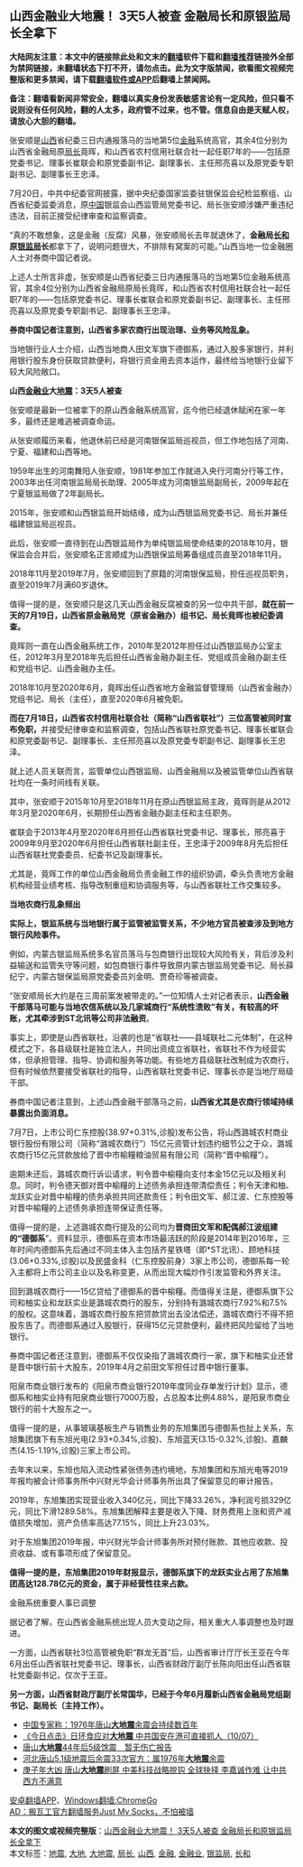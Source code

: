  <h2>山西金融业大地震！ 3天5人被查 金融局长和原银监局长全拿下</h2> <p class="notice"><b>大陆网友注意：本文中的链接除此处和文末的<a href="https://github.com/bannedbook/fanqiang" >翻墙</a>软件下载和<a href="https://github.com/killgcd/justmysocks/blob/master/README.md">翻墙推荐</a>链接外全部为禁网链接，未翻墙状态下打不开，请勿点击。此为文字版禁闻，欲看图文视频完整版和更多禁闻，请下载<a href="https://github.com/bannedbook/fanqiang">翻墙软件或APP</a>后翻墙上禁闻网。</p><p>备注：翻墙看新闻非常安全，翻墙以真实身份发表敏感言论有一定风险，但只看不说则没有任何风险，翻的人太多，政府管不过来，也不管。信息自由是天赋人权，请放心大胆的翻墙。</b></p>  <div class="entry"> <p id="summary">张安顺是<a href="https://www.bannedbook.org/bnews/tag/%e5%b1%b1%e8%a5%bf/" class="st_tag internal_tag" rel="tag" title="标签 山西 下的日志">山西</a>省纪委三日内通报落马的当地第5位<a href="https://www.bannedbook.org/bnews/tag/%E9%87%91%E8%9E%8D/" class="st_tag internal_tag" rel="tag" title="标签 金融 下的日志">金融</a>系统高官，其余4位分别为山西省金融局原<a href="https://www.bannedbook.org/bnews/tag/%E5%B1%80%E9%95%BF/" class="st_tag internal_tag" rel="tag" title="标签 局长 下的日志">局长</a>竟晖，和山西省农村信用社联合社一起任职7年的——包括原党委书记、理事长崔联会和原党委副书记、副理事长、主任邢亮喜以及原党委专职副书记、副理事长王忠泽。</p> <p>7月20日，中共中纪委官网披露，据中央纪委国家监委驻银保监会纪检监察组、山西省纪委监委消息，原<span class='wp_keywordlink_affiliate'><a href="https://www.bannedbook.org/" title="中国" target="_blank">中国</a></span>银监会山西监管局党委书记、局长张安顺涉嫌严重违纪违法，目前正接受纪律审查和监察调查。</p> <p>“真的不敢想象，这是金融（反腐）风暴，张安顺局长去年就退休了，<strong>金融局<a href="https://www.bannedbook.org/bnews/tag/%E9%95%BF%E5%92%8C/" class="st_tag internal_tag" rel="tag" title="标签 长和 下的日志">长和</a>原<a href="https://www.bannedbook.org/bnews/tag/%e9%93%b6%e7%9b%91%e5%b1%80/" class="st_tag internal_tag" rel="tag" title="标签 银监局 下的日志">银监局</a>长</strong>都拿下了，说明问题很大，不排除有窝案的可能。”山西当地一位金融圈人士对券商中国记者说。</p> <p>上述人士所言非虚，张安顺是山西省纪委三日内通报落马的当地第5位金融系统高官，其余4位分别为山西省金融局原局长竟晖，和山西省农村信用社联合社一起任职7年的——包括原党委书记、理事长崔联会和原党委副书记、副理事长、主任邢亮喜以及原党委专职副书记、副理事长王忠泽。</p> <p><strong>券商中国记者注意到，山西省多家农商行出现治理、业务等风险乱象。</strong></p> <p>当地银行业人士介绍，山西当地商人田文军旗下德御系，通过入股多家银行，并利用银行股东身份获取贷款便利，将银行资金用去资本运作，最终给当地银行业留下较大风险敞口。</p> <p><strong>山西<a href="https://www.bannedbook.org/bnews/tag/%E9%87%91%E8%9E%8D%E4%B8%9A/" class="st_tag internal_tag" rel="tag" title="标签 金融业 下的日志">金融业</a>大<a href="https://www.bannedbook.org/bnews/tag/%e5%9c%b0%e9%9c%87/" class="st_tag internal_tag" rel="tag" title="标签 地震 下的日志">地震</a>：3天5人被查</strong></p> <p>张安顺是最新一位被拿下的原山西金融系统高官，迄今他已经退休赋闲在家一年多，最终还是难逃被调查命运。</p> <p>从张安顺履历来看，他退休前已经是河南银保监局巡视员，但工作地包括了河南、宁夏、福建和山西等地。</p> <p>1959年出生的河南舞阳人张安顺，1981年参加工作就进入央行河南分行等工作，2003年出任河南银监局局长助理、2005年成为河南银监局副局长，2009年起在宁夏银监局做了2年副局长。</p>  <p>2015年，张安顺和山西银监局开始结缘，成为山西银监局党委书记、局长并兼任福建银监局巡视员。</p> <p>此后，张安顺一直待到在山西银监局作为单纯银监局使命结束的2018年10月，银保监会合并后，张安顺名正言顺成为山西银保监局筹备组成员直至2018年11月。</p> <p>2018年11月至2019年7月，张安顺回到了原籍的河南银保监局，担任巡视员职务，直至2019年7月满60岁退休。</p> <p>值得一提的是，张安顺只是这几天山西金融反腐被查的另一位中共干部，<strong>就在前一天的7月19日，山西省原金融局党（原省金融办）组书记、局长竟晖也被纪委调查。</strong></p> <p>竟晖则一直在山西金融系统工作，2010年至2012年担任过山西银监局办公室主任，2012年3月至2018年先后担任山西省金融办副主任、党组成员金融办副主任和党组书记、山西金融办主任。</p> <p>2018年10月至2020年6月，竟晖出任山西省地方金融监督管理局（山西省金融办）党组书记、局长（主任），直至2020年6月被免职。</p> <p><strong>而在7月18日，山西省农村信用社联合社（简称“山西省联社”）三位高管被同时宣布免职，</strong>并接受纪律审查和监察调查，包括山西省联社原党委书记、理事长崔联会和原党委副书记、副理事长、主任邢亮喜以及原党委专职副书记、副理事长王忠泽。</p> <p>就上述人员关联而言，监管单位山西银监局、山西金融局以及被监管单位山西省联社均在一条时间线有关联。</p> <p>其中，张安顺于2015年10月至2018年11月在原山西银监局主政，竟晖则是从2012年3月至2020年6月，长期担任山西省金融办副主任和主任职务。</p> <p>崔联会于2013年4月至2020年6月担任山西省联社党委书记、理事长，邢亮喜于2009年9月至2020年6月担任山西省联社副主任，王忠泽于2009年8月先后担任山西省联社党委委员、纪委书记及副理事长。</p>  <p>尤其是，竟晖工作的单位山西金融局负责金融工作的组织协调，牵头负责地方金融机构经营业绩考核、指导改制重组和协调服务等，与山西省联社工作交集较多。</p> <p><strong>当地农商行乱象频出</strong></p> <p><strong>实际上，银监系统与当地银行属于监管被监管关系，不少地方官员被查涉及到地方银行风险事件。</strong></p> <p>例如，内蒙古银监局系统多名官员落马与包商银行出现较大风险有关，背后涉及利益输送和监管失守等问题，如包商银行事件导致原内蒙古银监局党委书记、局长薛纪宁，内蒙古银保监局原党委委员刘金明、贾奇珍等被调查。</p> <p>“张安顺局长大约是在三周前案发被带走的。”一位知情人士对记者表示，<strong>山西金融干部落马可能与当地农信系统以及几家城商行“系统性溃败”有关，有较高的坏账，尤其牵涉到ST北讯等公司非法融资</strong>。</p> <p>事实上，即使是山西省联社，沿袭的也是“省联社——县域联社二元体制”，在这种模式之下，各县级联社是独立法人，共同出资成立省联社，省联社不作为经营实体，但承担管理、指导、协调和服务等功能。有些地方县级联社改制成为农商行，但有时候依然要接受省联社的指导，山西省联社党委书记、理事长亦是当地厅局级干部。</p> <p>券商中国记者注意到，上述山西金融干部落马之前，<strong>山西省尤其是农商行领域持续暴露出负面消息。</strong></p> <p>7月7日，上市公司仁东控股(38.97+0.31%,诊股)发布公告，将山西潞城农村商业银行股份有限公司（简称“潞城农商行”）15亿元资管计划违约细节公之于众，潞城农商行15亿元贷款放给了晋中市榆糧粮油贸易有限公司（简称“晋中榆糧”）。</p> <p>逾期未还后，潞城农商行诉讼请求，判令晋中榆糧向支付本金15亿元以及相关利息。同时，判令德天御对晋中榆糧的上述债务承担连带清偿责任；判令天津和柚、龙跃实业对晋中榆糧的债务承担共同还款责任；判令田文军、郝江波、仁东控股等对晋中榆糧的上述债务承担连带保证责任等。</p> <p>值得一提的是，上述潞城农商行提及的公司均为<strong>晋商田文军和配偶郝江波组建的“德御系</strong>”。资料显示，德御系在资本市场最活跃的阶段是2014年到2016年，三年时间内德御系先后通过不同主体入主包括齐星铁塔（即*ST北讯）、顾地科技(3.06+0.33%,诊股)以及民盛金科（仁东控股前身）3家上市公司，德御系每一轮入主都将上市公司主业以及名称变更，从而出现大幅炒作引发监管和外界关注。</p>  <p>回到潞城农商行——15亿贷给了德御系的晋中榆糧。而值得关注是，德御系旗下公司和柚实业和龙跃实业是潞城农商行的股东，分别持有潞城农商行7.92%和7.5%的股权。这意味着，潞城农商行股东把贷款贷出去没法偿还，潞城农商行不得不把股东告了。而德御系通过入股银行，获得15亿元贷款便利，最终把风险留给了当地银行。</p> <p>券商中国记者还注意到，德御系不仅仅染指了潞城农商行一家，旗下和柚实业还曾是晋中银行前十大股东，2019年4月之前田文军担任过晋中银行董事。</p> <p>阳泉市商业银行发布的《阳泉市商业银行2019年度同业存单发行计划》显示，德御系和柚实业持有阳泉商业银行7000万股，占总股本比例4.88%，是阳泉市商业银行的前十大股东之一。</p> <p>值得一提的是，从事玻璃基板生产与销售业务的东旭集团与德御系也扯上关系，东旭集团旗下有东旭光电(2.93+0.34%,诊股)、东旭蓝天(3.15-0.32%,诊股)、嘉麟杰(4.15-1.19%,诊股)三家上市公司。</p> <p>去年末以来，东旭也陷入流动性紧张债务违约境地，东旭集团和东旭光电等2019年报均被会计师事务所中兴财光华会计师事务所出具了保留意见的审计报告。</p> <p>2019年，东旭集团实现营业收入340亿元，同比下降33.26%，净利润亏损329亿元，同比下滑1289.58%。东旭集团解释主要是收入下降、财务费用上涨和资产减值损失增加，资产负债率高达77.15%，同比上升23.03%。</p> <p>对于东旭集团2019年报，中兴财光华会计师事务所对预付账款、其他应收款、投资收益、或有事项形成了保留意见。</p> <p><strong>值得一提的是，东旭集团2019年财报显示，德御系旗下的龙跃实业占用了东旭集团高达128.78亿元的资金，属于非经营性往来占款。</strong></p> <p>金融系统重要人事已调整</p> <p>据记者了解，在山西省金融系统出现人员大变动之际，相关重大人事调整也及时跟进。</p>  <p>一方面，山西省联社3位高管被免职“群龙无首”后，山西省审计厅厅长王亚在今年6月出任山西省联社党委书记、理事长，山西省财政厅副厅长陈向阳出任山西省联社党委副书记，仅次于王亚。</p> <p><strong>另一方面，山西省财政厅副厅长常国华，已经于今年6月履新山西省金融局党组副书记、副局长（主持工作）。</strong></p> <ul class='op-related-articles' title='相关阅读'> <li><a href='https://www.bannedbook.org/bnews/baitai/20200713/1360085.html' target='_blank'>中国专家称：1976年唐山<b>大地震</b>余震会持续数百年</a></li> <li><a href='https://www.bannedbook.org/bnews/bannedvideo/20200713/1359981.html' target='_blank'>《今日点击》日环食应对<b>大地震</b> 中共国安在港可直接抓人（10/07）</a></li> <li><a href='https://www.bannedbook.org/bnews/headline/20200712/1359810.html' target='_blank'>唐山<b>大地震</b>44年后5级馀震　暂无伤亡报告</a></li> <li><a href='https://www.bannedbook.org/bnews/baitai/20200712/1359774.html' target='_blank'>河北唐山5.1级地震后余震33次官方：属1976年<b>大地震</b>余震</a></li> <li><a href='https://www.bannedbook.org/bnews/topimagenews/20200712/1359718.html' target='_blank'>庚子年大凶 唐山<b>大地震</b>刷屏 中美科技战略脱钩 全球抉择 李嘉诚作难 让中共西方不满意</a></li> </ul> <div class="texttj"> <a href="https://github.com/bannedbook/fanqiang/wiki/%E7%A6%81%E9%97%BB%E7%BD%91%E5%AE%89%E5%8D%93%E7%BF%BB%E5%A2%99%E6%96%B0%E9%97%BBAPP" target="_blank">安卓翻墙APP</a>、<a href="https://github.com/bannedbook/fanqiang/wiki/Chrome%E4%B8%80%E9%94%AE%E7%BF%BB%E5%A2%99%E5%8C%85" target="_blank">Windows翻墙:ChromeGo</a><br/> <a href="https://github.com/killgcd/justmysocks/blob/master/README.md" target="_blank">AD：搬瓦工官方翻墙服务Just My Socks，不怕被墙</a> </div><p></p><a name='sharetosocial'></a>         <div><b>本文的图文或视频完整版</b>：<a href='https://www.bannedbook.org/bnews/topimagenews/20200722/1364490.html'>山西金融业大地震！ 3天5人被查 金融局长和原银监局长全拿下</a></div>  </div><!--END ENTRY--> <div class="postfooter"> <div>本文标签：<a href="https://www.bannedbook.org/bnews/tag/%e5%9c%b0%e9%9c%87/" rel="tag">地震</a>, <a href="https://www.bannedbook.org/bnews/tag/%E5%A4%A7%E5%9C%B0/" rel="tag">大地</a>, <a href="https://www.bannedbook.org/bnews/tag/%E5%A4%A7%E5%9C%B0%E9%9C%87/" rel="tag">大地震</a>, <a href="https://www.bannedbook.org/bnews/tag/%E5%B1%80%E9%95%BF/" rel="tag">局长</a>, <a href="https://www.bannedbook.org/bnews/tag/%e5%b1%b1%e8%a5%bf/" rel="tag">山西</a>, <a href="https://www.bannedbook.org/bnews/tag/%E9%87%91%E8%9E%8D/" rel="tag">金融</a>, <a href="https://www.bannedbook.org/bnews/tag/%E9%87%91%E8%9E%8D%E4%B8%9A/" rel="tag">金融业</a>, <a href="https://www.bannedbook.org/bnews/tag/%e9%93%b6%e7%9b%91%e5%b1%80/" rel="tag">银监局</a>, <a href="https://www.bannedbook.org/bnews/tag/%E9%95%BF%E5%92%8C/" rel="tag">长和</a></div>  </div><!--END POSTFOOTER--> 